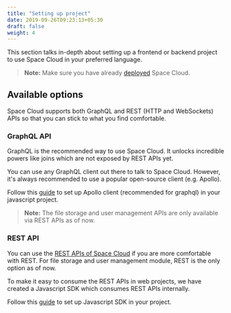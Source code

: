 ```yaml
---
title: "Setting up project"
date: 2019-09-26T09:23:13+05:30
draft: false
weight: 4
---
```


This section talks in-depth about setting up a frontend or backend project to use Space Cloud in your preferred language.

> **Note:** Make sure you have already [deployed](/getting-started/deployment) Space Cloud.

## Available options

Space Cloud supports both GraphQL and REST (HTTP and WebSockets) APIs so that you can stick to what you find comfortable.

### GraphQL API

GraphQL is the recommended way to use Space Cloud. It unlocks incredible powers like joins which are not exposed by REST APIs yet.

You can use any GraphQL client out there to talk to Space Cloud. However, it's always recommended to use a popular open-source client (e.g. Apollo).

Follow this [guide](/getting-started/setting-up-project/graphql) to set up Apollo client (recommended for graphql) in your javascript project.

> **Note:** The file storage and user management APIs are only available via REST APIs as of now.

### REST API

You can use the [REST APIs of Space Cloud](https://app.swaggerhub.com/apis/YourTechBud/space-cloud/0.12.0) if you are more comfortable with REST. For file storage and user management module, REST is the only option as of now.

To make it easy to consume the REST APIs in web projects, we have created a Javascript SDK which consumes REST APIs internally. 

Follow this [guide](/getting-started/setting-up-project/javascript) to set up Javascript SDK in your project.